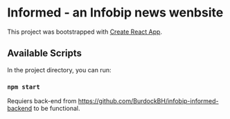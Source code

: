 # Informed - an Infobip news wenbsite

This project was bootstrapped with [Create React App](https://github.com/facebook/create-react-app).

## Available Scripts

In the project directory, you can run:

### `npm start`

Requiers back-end from https://github.com/BurdockBH/infobip-informed-backend to be functional.
